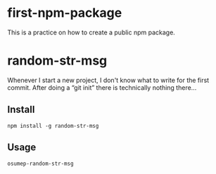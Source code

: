 # first-npm-package
This is a practice on how to create a public npm package.

# random-str-msg

Whenever I start a new project, I don't know what to write for the first commit. After doing a “git init” there is technically nothing there...

## Install

```npm
npm install -g random-str-msg
```
## Usage
``` bash
osumep-random-str-msg
```